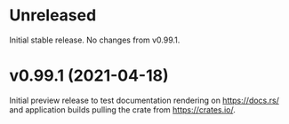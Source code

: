 # Unreleased

Initial stable release. No changes from v0.99.1.

# v0.99.1 (2021-04-18)

Initial preview release to test documentation rendering on <https://docs.rs/> and application builds pulling the crate
from <https://crates.io/>.
